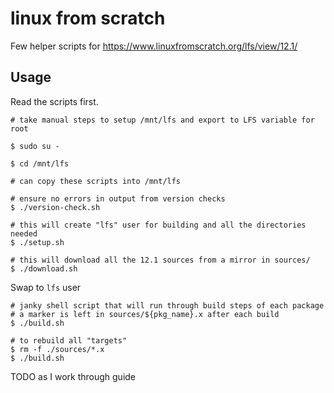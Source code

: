 # linux from scratch

Few helper scripts for https://www.linuxfromscratch.org/lfs/view/12.1/

## Usage

Read the scripts first.

```
# take manual steps to setup /mnt/lfs and export to LFS variable for root

$ sudo su -

$ cd /mnt/lfs

# can copy these scripts into /mnt/lfs

# ensure no errors in output from version checks
$ ./version-check.sh

# this will create "lfs" user for building and all the directories needed
$ ./setup.sh

# this will download all the 12.1 sources from a mirror in sources/
$ ./download.sh
```

Swap to `lfs` user
```
# janky shell script that will run through build steps of each package
# a marker is left in sources/${pkg_name}.x after each build
$ ./build.sh

# to rebuild all "targets"
$ rm -f ./sources/*.x
$ ./build.sh
```

TODO as I work through guide
